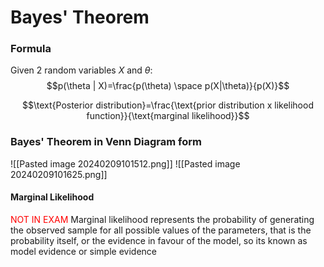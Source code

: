 # Bayes' Theorem
### Formula
Given 2 random variables $X$ and $\theta$:
$$p(\theta | X)=\frac{p(\theta) \space p(X|\theta)}{p(X)}$$

$$\text{Posterior distribution}=\frac{\text{prior distribution x likelihood function}}{\text{marginal likelihood}}$$

### Bayes' Theorem in Venn Diagram form
![[Pasted image 20240209101512.png]]
![[Pasted image 20240209101625.png]]

#### Marginal Likelihood
<span style="color:#ff0000">NOT IN EXAM</span>
Marginal likelihood represents the probability of generating the observed sample for all possible values of the parameters, that is the probability itself, or the evidence in favour of the model, so its known as model evidence or simple evidence

